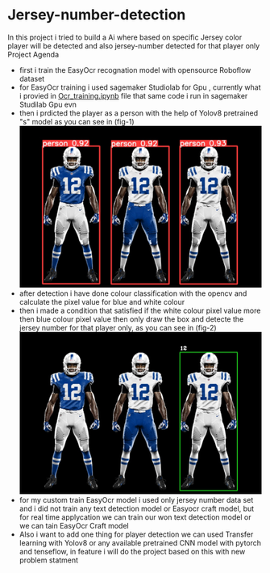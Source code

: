 # Jersey-number-detection
In this project i tried to build a Ai where based on specific Jersey color player will be detected and also jersey-number detected for that player only
Project Agenda
  - first i train the EasyOcr recognation model with opensource Roboflow dataset
  - for EasyOcr training i used sagemaker Studiolab for Gpu , currently what i provied in [Ocr_training.ipynb](./main/Ocr_training.ipynb) file that same code i run in sagemaker Studilab Gpu evn
  - then i prdicted the player as a person with the help of Yolov8 pretrained "s" model as you can see in (fig-1) !["Output Image"](./runs/detect/predict/image0.jpg)
  - after detection i have done colour classification with the opencv and calculate the pixel value for blue and white colour
  - then i made a condition that satisfied if the white colour pixel value more then blue colour pixel value then only draw the box and detecte the jersey number for that player only, as you can see in (fig-2) !["Output Image"](./output_image.jpg?raw=true)
  - for my custom train EasyOcr model i used only jersey number data set and i did not train any text detection model or Easyocr craft model, but for real time applycation we can train our won text detection model or we can      tain EasyOcr Craft model
  - Also i want to add one thing for player detection we can used Transfer learning with Yolov8 or any available pretrained CNN model with pytorch and tenseflow, in feature i will do the project based on this with new            problem statment 
